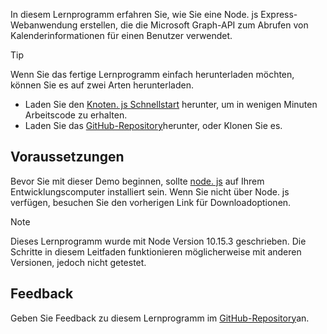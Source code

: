 <!-- markdownlint-disable MD002 MD041 -->

In diesem Lernprogramm erfahren Sie, wie Sie eine Node. js Express-Webanwendung erstellen, die die Microsoft Graph-API zum Abrufen von Kalenderinformationen für einen Benutzer verwendet.

> [!TIP]
> Wenn Sie das fertige Lernprogramm einfach herunterladen möchten, können Sie es auf zwei Arten herunterladen.
>
> - Laden Sie den [Knoten. js Schnellstart](https://developer.microsoft.com/graph/quick-start?platform=option-node) herunter, um in wenigen Minuten Arbeitscode zu erhalten.
> - Laden Sie das [GitHub-Repository](https://github.com/microsoftgraph/msgraph-training-nodeexpressapp)herunter, oder Klonen Sie es.

## <a name="prerequisites"></a>Voraussetzungen

Bevor Sie mit dieser Demo beginnen, sollte [node. js](https://nodejs.org) auf Ihrem Entwicklungscomputer installiert sein. Wenn Sie nicht über Node. js verfügen, besuchen Sie den vorherigen Link für Downloadoptionen.

> [!NOTE]
> Dieses Lernprogramm wurde mit Node Version 10.15.3 geschrieben. Die Schritte in diesem Leitfaden funktionieren möglicherweise mit anderen Versionen, jedoch nicht getestet.

## <a name="feedback"></a>Feedback

Geben Sie Feedback zu diesem Lernprogramm im [GitHub-Repository](https://github.com/microsoftgraph/msgraph-training-nodeexpressapp)an.
